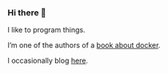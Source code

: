 ### Hi there 👋

I like to program things.

I’m one of the authors of a [book about docker](https://www.amazon.com/Docker-Production-Trenches-Joe-Johnston-ebook/dp/B0141W6KYC).

I occasionally blog [here](https://cybernetist.com/).
